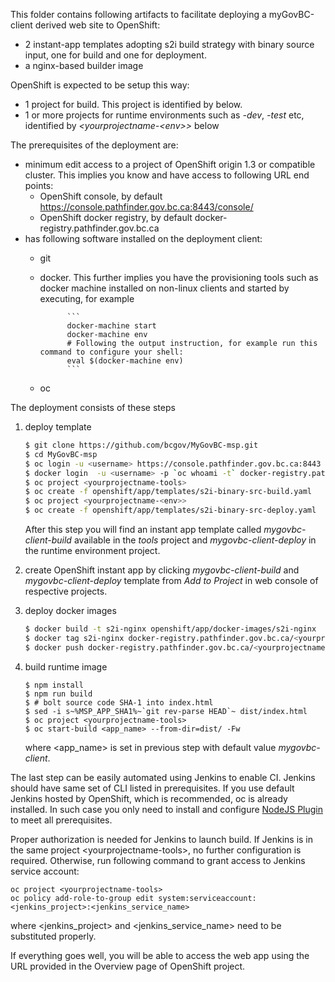 This folder contains following artifacts to facilitate deploying a myGovBC-client derived web site to OpenShift:

* 2 instant-app templates adopting s2i build strategy with binary source input, one for build and one for deployment.
* a nginx-based builder image

OpenShift is expected to be setup this way:
* 1 project for build. This project is identified by *<yourprojectname-tools>* below.
* 1 or more projects for runtime environments such as *-dev*, *-test* etc, identified by *<yourprojectname-\<env\>>* below

The prerequisites of the deployment are:

* minimum edit access to a project of OpenShift origin 1.3 or compatible cluster. This implies you know and have access to following URL end points:
  * OpenShift console, by default https://console.pathfinder.gov.bc.ca:8443/console/
  * OpenShift docker registry, by default docker-registry.pathfinder.gov.bc.ca
* has following software installed on the deployment client:
  * git
  * docker. This further implies you have the provisioning tools such as docker machine installed on non-linux clients and started by executing, for example 
            
              ```
              docker-machine start
              docker-machine env
              # Following the output instruction, for example run this command to configure your shell:
              eval $(docker-machine env)
              ```
  * oc

The deployment consists of these steps

1. deploy template

   ```sh
   $ git clone https://github.com/bcgov/MyGovBC-msp.git
   $ cd MyGovBC-msp
   $ oc login -u <username> https://console.pathfinder.gov.bc.ca:8443
   $ docker login  -u <username> -p `oc whoami -t` docker-registry.pathfinder.gov.bc.ca
   $ oc project <yourprojectname-tools>
   $ oc create -f openshift/app/templates/s2i-binary-src-build.yaml
   $ oc project <yourprojectname-<env>>
   $ oc create -f openshift/app/templates/s2i-binary-src-deploy.yaml
   ```
   After this step you will find an instant app template called *mygovbc-client-build* available in the *tools* project and *mygovbc-client-deploy* in the runtime environment project.  
2. create OpenShift instant app by clicking *mygovbc-client-build* and *mygovbc-client-deploy* template from *Add to Project* in web console of respective projects.  
3. deploy docker images

   ```sh
   $ docker build -t s2i-nginx openshift/app/docker-images/s2i-nginx
   $ docker tag s2i-nginx docker-registry.pathfinder.gov.bc.ca/<yourprojectname-tools>/s2i-nginx
   $ docker push docker-registry.pathfinder.gov.bc.ca/<yourprojectname-tools>/s2i-nginx  
   ```   
4. build runtime image

   ```
   $ npm install
   $ npm run build
   $ # bolt source code SHA-1 into index.html
   $ sed -i s~%MSP_APP_SHA1%~`git rev-parse HEAD`~ dist/index.html
   $ oc project <yourprojectname-tools>
   $ oc start-build <app_name> --from-dir=dist/ -Fw
   ```
   where \<app_name\> is set in previous step with default value *mygovbc-client*.

The last step can be easily automated using Jenkins to enable CI. Jenkins should have same set of CLI listed in prerequisites. If you use default Jenkins hosted by OpenShift, which is recommended, oc is already installed. In such case you only need to install and configure [NodeJS Plugin](https://wiki.jenkins-ci.org/display/JENKINS/NodeJS+Plugin) to meet all prerequisites. 

Proper authorization is needed for Jenkins to launch build. If Jenkins is in the same project \<yourprojectname-tools\>, no further configuration is required. Otherwise, run following command to grant access to Jenkins service account:

```
oc project <yourprojectname-tools>
oc policy add-role-to-group edit system:serviceaccount:<jenkins_project>:<jenkins_service_name>
```
where \<jenkins_project\> and \<jenkins_service_name\> need to be substituted properly.

If everything goes well, you will be able to access the web app using the URL provided in the Overview page of OpenShift project.
